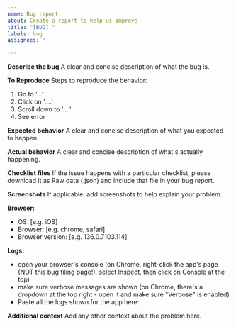 ```yaml
---
name: Bug report
about: Create a report to help us improve
title: "[BUG] "
labels: bug
assignees: ''

---
```


**Describe the bug**
A clear and concise description of what the bug is.

**To Reproduce**
Steps to reproduce the behavior:
1. Go to '...'
2. Click on '....'
3. Scroll down to '....'
4. See error

**Expected behavior**
A clear and concise description of what you expected to happen.

**Actual behavior**
A clear and concise description of what's actually happening.

**Checklist files**
If the issue happens with a particular checklist, please download it as Raw data (.json) and include that file in your bug report.

**Screenshots**
If applicable, add screenshots to help explain your problem.

**Browser:**
 - OS: [e.g. iOS]
 - Browser: [e.g. chrome, safari]
 - Browser version: [e.g. 136.0.7103.114]

**Logs:**
- open your browser's console (on Chrome, right-click the app's page (NOT this bug filing page!), select Inspect, then click on Console at the top)
- make sure verbose messages are shown (on Chrome, there's a dropdown at the top right - open it and make sure "Verbose" is enabled)
- Paste all the logs shown for the app here:

**Additional context**
Add any other context about the problem here.
